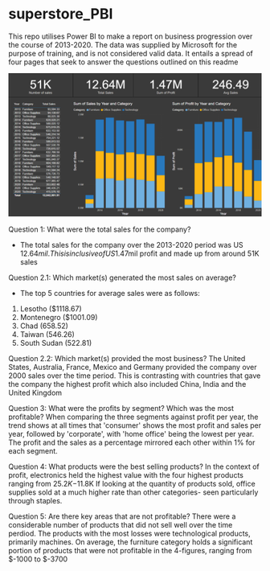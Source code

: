 # superstore_PBI
This repo utilises Power BI to make a report on business progression over the course of 2013-2020. The data was supplied by Microsoft for the purpose of training, and is not considered valid data. It entails a spread of four pages that seek to answer the questions outlined on this readme

![Snapshot of the opening page](./Readme_snapshot/Img_1.png)

Question 1: What were the total sales for the company?
- The total sales for the company over the 2013-2020 period was US $12.64mil. This is inclusive of US$1.47mil profit and made up from around 51K sales

Question 2.1: Which market(s) generated the most sales on average?
- The top 5 countries for average sales were as follows:
1) Lesotho ($1118.67)
2) Montenegro ($1001.09)
3) Chad (658.52)
4) Taiwan (546.26)
5) South Sudan (522.81)

Question 2.2: Which market(s) provided the most business?
The United States, Australia, France, Mexico and Germany provided the company over 2000 sales over the time period. This is contrasting with countries that gave the company the highest profit which also included China, India and the United Kingdom 

Question 3: What were the profits by segment? Which was the most profitable?
When comparing the three segments against profit per year, the trend shows at all times that 'consumer' shows the most profit and sales per year, followed by 'corporate', with 'home office' being the lowest per year. The profit and the sales as a percentage mirrored each other within 1% for each segment.

Question 4: What products were the best selling products?
In the context of profit, electronics held the highest value with the four highest products ranging from $25.2K-$11.8K
If looking at the quantity of products sold, office supplies sold at a much higher rate than other categories- seen particularly through staples.

Question 5: Are there key areas that are not profitable?
There were a considerable number of products that did not sell well over the time perdiod. The products with the most losses were technological products, primarily machines. On average, the furniture category holds a significant portion of products that were not profitable in the 4-figures, ranging from $-1000 to $-3700